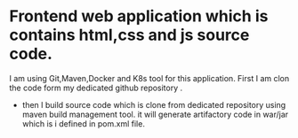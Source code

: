 #  Frontend web application which is contains html,css and js source code.
I am using Git,Maven,Docker and K8s tool for this application.
First I am clon the code form my dedicated github repository .
* then I build source code which is clone from dedicated repository using maven build management tool. it will generate artifactory code in war/jar  which is i defined in pom.xml file.
